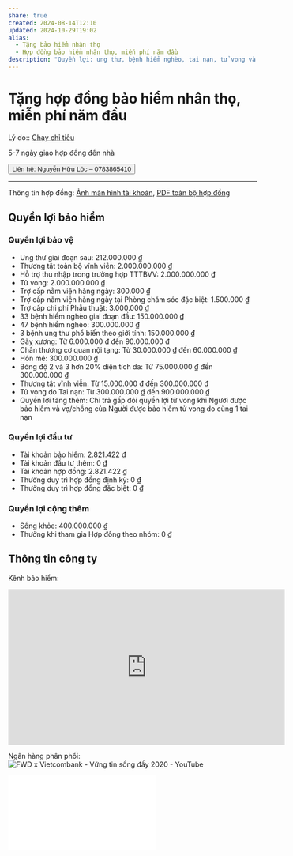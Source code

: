```yaml
---
share: true
created: 2024-08-14T12:10
updated: 2024-10-29T19:02
alias:
  - Tặng bảo hiểm nhân thọ
  - Hợp đồng bảo hiểm nhân thọ, miễn phí năm đầu
description: "Quyền lợi: ung thư, bệnh hiểm nghèo, tai nạn, tử vong và tiết kiệm dài"
---
```

# Tặng hợp đồng bảo hiểm nhân thọ, miễn phí năm đầu
Lý do:: [Chạy chỉ tiêu](../../../%F0%9F%93%90%20D%E1%BB%B1%20%C3%A1n/Ch%E1%BA%A1y%20ch%E1%BB%89%20ti%C3%AAu/index.md)

5-7 ngày giao hợp đồng đến nhà  

<button type="button"><a href="📐 Dự án/Người chơi/Nguyễn Hữu Lộc" target="blank">Liên hệ: Nguyễn Hữu Lộc – 0783865410</a></button>

---

Thông tin hợp đồng: [Ảnh màn hình tài khoản](../../../assets/attachments/H%E1%BB%A3p%20%C4%91%E1%BB%93ng%20FWD%20(t%C3%B3m%20t%E1%BA%AFt).png), [PDF toàn bộ hợp đồng](https://github.com/QuaCau-TheSphere/BW-ton-tai-trong-the-gioi-tu-ban/blob/main/docs/assets/attachments/H%E1%BB%A3p%20%C4%91%E1%BB%93ng%20FWD%20(t%C3%B3m%20t%E1%BA%AFt).png)

## Quyền lợi bảo hiểm
### Quyền lợi bảo vệ
- Ung thư giai đoạn sau: 212.000.000 ₫
- Thương tật toàn bộ vĩnh viễn: 2.000.000.000 ₫
- Hỗ trợ thu nhập trong trường hợp TTTBVV: 2.000.000.000 ₫
- Tử vong: 2.000.000.000 ₫
- Trợ cấp nằm viện hàng ngày: 300.000 ₫
- Trợ cấp nằm viện hàng ngày tại Phòng chăm sóc đặc biệt: 1.500.000 ₫
- Trợ cấp chi phí Phẫu thuật: 3.000.000 ₫
- 33 bệnh hiểm nghèo giai đoạn đầu: 150.000.000 ₫
- 47 bệnh hiểm nghèo: 300.000.000 ₫
- 3 bệnh ung thư phổ biến theo giới tính: 150.000.000 ₫
- Gãy xương: Từ 6.000.000 ₫ đến 90.000.000 ₫
- Chấn thương cơ quan nội tạng: Từ 30.000.000 ₫ đến 60.000.000 ₫
- Hôn mê: 300.000.000 ₫
- Bỏng độ 2 và 3 hơn 20% diện tích da: Từ 75.000.000 ₫ đến 300.000.000 ₫
- Thương tật vĩnh viễn: Từ 15.000.000 ₫ đến 300.000.000 ₫
- Tử vong do Tai nạn: Từ 300.000.000 ₫ đến 900.000.000 ₫
- Quyền lợi tăng thêm: Chi trả gấp đôi quyền lợi tử vong khi Người được bảo hiểm và vợ/chồng của Người được bảo hiểm tử vong do cùng 1 tai nạn

### Quyền lợi đầu tư
- Tài khoản bảo hiểm: 2.821.422 ₫
- Tài khoản đầu tư thêm: 0 ₫
- Tài khoản hợp đồng: 2.821.422 ₫
- Thưởng duy trì hợp đồng định kỳ: 0 ₫
- Thưởng duy trì hợp đồng đặc biệt: 0 ₫

### Quyền lợi cộng thêm
- Sống khỏe: 400.000.000 ₫
- Thưởng khi tham gia Hợp đồng theo nhóm: 0 ₫

## Thông tin công ty
Kênh bảo hiểm:  
<iframe width="560" height="315" src="https://www.youtube.com/embed/vRmmNxQ5hFg" title="YouTube video player" frameborder="0" allow="accelerometer; autoplay; clipboard-write; encrypted-media; gyroscope; picture-in-picture; web-share" referrerpolicy="strict-origin-when-cross-origin" allowfullscreen></iframe>

Ngân hàng phân phối:
![FWD x Vietcombank - Vững tin sống đầy 2020 - YouTube](https://youtu.be/JtOSw8uegVI)

![Hợp đồng FWD (đầy đủ).pdf](../../../assets/attachments/H%E1%BB%A3p%20%C4%91%E1%BB%93ng%20FWD%20(%C4%91%E1%BA%A7y%20%C4%91%E1%BB%A7).pdf)
